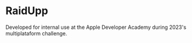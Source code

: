
# RaidUpp
Developed for internal use at the Apple Developer Academy during 2023's multiplataform challenge.

